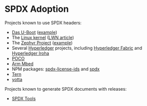 # SPDX Adoption

Projects known to use SPDX headers: 
* [Das U-Boot](https://www.denx.de/wiki/U-Boot) ([example](http://git.denx.de/?p=u-boot.git;a=blob_plain;f=README;hb=HEAD))
* The [Linux kernel](https://www.kernel.org/doc/html/latest/process/license-rules.html#license-identifier-syntax) ([LWN article](https://lwn.net/Articles/739183/))
* The [Zephyr Project](https://www.zephyrproject.org/) ([example](https://github.com/zephyrproject-rtos/zephyr/blob/master/zephyr-env.sh))
* Several [Hyperledger](https://hyperledger.org) projects, including [Hyperledger Fabric](https://github.com/hyperledger/fabric/blob/19edb32647bc68b7a877f5d00beb609c8a044544/docs/source/dev-setup/headers.txt) and [Hyperledger Iroha](https://github.com/hyperledger/iroha/blob/ed665deb84aba285e2dfc217188bba8a9cc5ce2e/example/node/index.js)
* [POCO](https://github.com/pocoproject/poco/blob/develop/LICENSE)
* [Arm Mbed](https://github.com/ARMmbed)
* NPM packages: [spdx-license-ids](https://www.npmjs.com/package/spdx-license-ids) and [spdx](https://www.npmjs.com/package/spdx)
* [Tern](https://github.com/vmware/tern)
* [yotta](http://docs.yottabuild.org/reference/licenses.html)

Projects known to generate SPDX documents with releases:  
* [SPDX Tools](https://bintray.com/spdx/spdx-tools)
